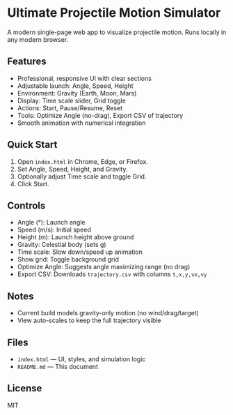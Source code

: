 # Ultimate Projectile Motion Simulator

A modern single-page web app to visualize projectile motion. Runs locally in any modern browser.

## Features
- Professional, responsive UI with clear sections
- Adjustable launch: Angle, Speed, Height
- Environment: Gravity (Earth, Moon, Mars)
- Display: Time scale slider, Grid toggle
- Actions: Start, Pause/Resume, Reset
- Tools: Optimize Angle (no-drag), Export CSV of trajectory
- Smooth animation with numerical integration

## Quick Start
1. Open `index.html` in Chrome, Edge, or Firefox.
2. Set Angle, Speed, Height, and Gravity.
3. Optionally adjust Time scale and toggle Grid.
4. Click Start.

## Controls
- Angle (°): Launch angle
- Speed (m/s): Initial speed
- Height (m): Launch height above ground
- Gravity: Celestial body (sets g)
- Time scale: Slow down/speed up animation
- Show grid: Toggle background grid
- Optimize Angle: Suggests angle maximizing range (no drag)
- Export CSV: Downloads `trajectory.csv` with columns `t,x,y,vx,vy`

## Notes
- Current build models gravity-only motion (no wind/drag/target)
- View auto-scales to keep the full trajectory visible

## Files
- `index.html` — UI, styles, and simulation logic
- `README.md` — This document

## License
MIT
